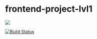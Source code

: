 # frontend-project-lvl1
<a href="https://codeclimate.com/github.com/Alexey609/frontend-project-lvl1"/><img src="https://api.codeclimate.com/v1/badges/a99a88d28ad37a79dbf6/maintainability" /></a>

[![Build Status](https://travis-ci.com/Alexey609/frontend-project-lvl1.svg?branch=master)](https://travis-ci.com/Alexey609/frontend-project-lvl1)

<a href="https://codeclimate.com/github/Alexey609/frontend-project-lvl1" /></a>


